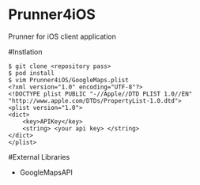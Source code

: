 # Prunner4iOS
Prunner for iOS client application

#Instlation
```
$ git clone <repository pass>
$ pod install
$ vim Prunner4iOS/GoogleMaps.plist
<?xml version="1.0" encoding="UTF-8"?>
<!DOCTYPE plist PUBLIC "-//Apple//DTD PLIST 1.0//EN" "http://www.apple.com/DTDs/PropertyList-1.0.dtd">
<plist version="1.0">
<dict>
	<key>APIKey</key>
	<string> <your api key> </string>
</dict>
</plist>
```

#External Libraries
- GoogleMapsAPI
